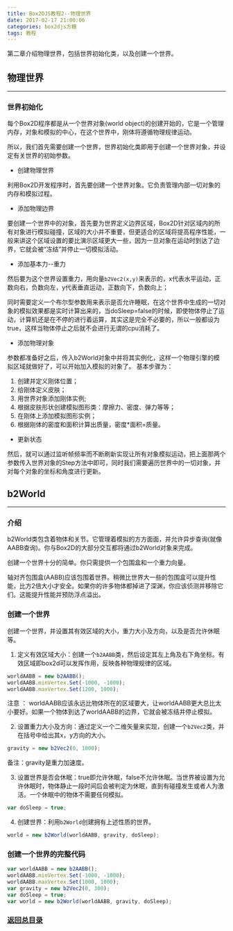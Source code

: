 ```yaml
---
title: Box2DJS教程2--物理世界
date: 2017-02-17 21:00:06
categories: box2djs方糖
tags: 教程
---
```

第二章介绍物理世界，包括世界初始化类，以及创建一个世界。
<!--more-->

## 物理世界
---
### 世界初始化
每个Box2D程序都是从一个世界对象(world object)的创建开始的，它是一个管理内存，对象和模拟的中心，在这个世界中，刚体将遵循物理规律运动。

所以，我们首先需要创建一个世界，世界初始化类即用于创建一个世界对象，并设定有关世界的初始参数。

- 创建物理世界

利用Box2D开发程序时，首先要创建一个世界对象。它负责管理内部一切对象的内存和模拟过程。

- 添加物理边界

要创建一个世界中的对象，首先要为世界定义边界区域，Box2D针对区域内的所有对象进行模拟碰撞，区域的大小并不重要，但更适合的区域将提高程序性能，一般来讲这个区域设置的要比演示区域更大一些，因为一旦对象在运动时到达了边界，它就会被“冻结”并停止一切模拟活动。

- 添加基本力--重力

然后要为这个世界设置重力，用向量`b2Vec2(x,y)`来表示的，x代表水平运动，正数向右，负数向左，y代表垂直运动，正数向下，负数向上；

同时需要定义一个布尔型参数用来表示是否允许睡眠，在这个世界中生成的一切对象的模拟效果都是实时计算出来的，当doSleep=false的时候，即使物体停止了运动，计算机还是在不停的进行着运算，其实这是完全不必要的，所以一般都设为true，这样当物体停止之后就不会进行无谓的cpu消耗了。

- 添加物理对象

参数都准备好之后，传入b2World对象中并将其实例化，这样一个物理引擎的模拟区域就做好了，可以开始加入模拟的对象了。
基本步骤为：
1. 创建并定义刚体位置；
2. 给刚体定义皮肤；
3. 用世界对象添加刚体实例;
4. 根据皮肤形状创建模拟图形类：摩擦力、密度、弹力等等；
5. 在刚体上添加模拟图形实例；
6. 根据刚体的密度和面积计算出质量，密度*面积=质量。

- 更新状态

然后，就可以通过监听帧频率而不断刷新实现让所有对象模拟运动，把上面那两个参数传入世界对象的Step方法中即可，同时我们需要遍历世界中的一切对象，并对每个对象的坐标和角度进行更新。

## b2World
---
### 介绍
b2World类包含着物体和关节。它管理着模拟的方方面面，并允许异步查询(就像AABB查询)。你与Box2D的大部分交互都将通过b2World对象来完成。

创建一个世界十分的简单。你只需提供一个包围盒和一个重力向量。

轴对齐包围盒(AABB)应该包围着世界。稍微比世界大一些的包围盒可以提升性能，比方2倍大小才安全。如果你的许多物体都掉进了深渊，你应该侦测并移除它们。这能提升性能并预防浮点溢出。

### 创建一个世界
创建一个世界，并设置其有效区域的大小，重力大小及方向，以及是否允许休眠等。

1. 定义有效区域大小：创建一个`b2AABB`类，然后设定其左上角及右下角坐标。有效区域即box2d可以发挥作用，反映各种物理规律的区域。

``` javascript
worldAABB = new b2AABB();
worldAABB.minVertex.Set(-1000, -1000);
worldAABB.maxVertex.Set(1200, 1000);
```

注意 ： worldAABB应该永远比物体所在的区域要大，让worldAABB更大总比太小要好。如果一个物体到达了worldAABB的边界，它就会被冻结并停止模拟。

2. 设置重力大小及方向：通过定义一个二维矢量来实现，创建一个`b2Vec2`类，并在括号中给出其x，y方向的大小。

``` javascript
gravity = new b2Vec2(0, 1000);
```

备注：gravity是重力加速度。

3. 设置世界是否会休眠：true即允许休眠，false不允许休眠。当世界被设置为允许休眠时，物体静止一段时间后会被判定为休眠，直到有碰撞发生或者人为激活。一个休眠中的物体不需要任何模拟。

``` javascript
var doSleep = true;
```

4. 创建世界：利用`b2World`创建拥有上述性质的世界。

``` javascript
world = new b2World(worldAABB, gravity, doSleep);
```

### 创建一个世界的完整代码
``` javascript
var worldAABB = new b2AABB();
worldAABB.minVertex.Set(-1000, -1000);
worldAABB.maxVertex.Set(1000, 1000);
var gravity = new b2Vec2(0, 300);
var doSleep = true;
var world = new b2World(worldAABB, gravity, doSleep);
```


### [返回总目录](/2017/02/17/box2d-tutorial-0-catalog/) 

